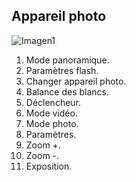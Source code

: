 ## Appareil photo

![Imagen1]()

1. Mode panoramique.
2. Paramètres flash.
3. Changer appareil photo.
4. Balance des blancs.
5. Déclencheur.
6. Mode vidéo.
7. Mode photo.
8. Paramètres.
9. Zoom +.
10. Zoom -.
11. Exposition.
